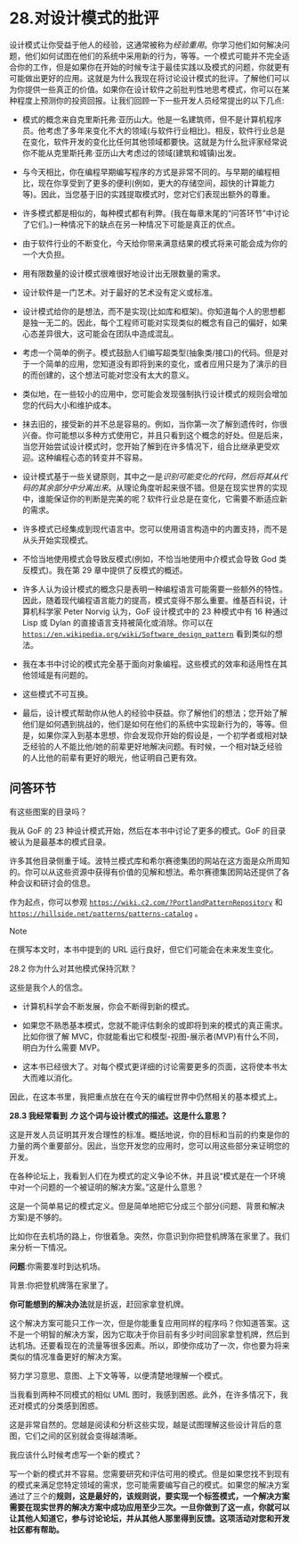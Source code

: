 # 28.对设计模式的批评

设计模式让你受益于他人的经验，这通常被称为*经验重用*。你学习他们如何解决问题，他们如何试图在他们的系统中采用新的行为，等等。一个模式可能并不完全适合你的工作，但是如果你在开始的时候专注于最佳实践以及模式的问题，你就更有可能做出更好的应用。这就是为什么我现在将讨论设计模式的批评。了解他们可以为你提供一些真正的价值。如果你在设计软件之前批判性地思考模式，你可以在某种程度上预测你的投资回报。让我们回顾一下一些开发人员经常提出的以下几点:

*   模式的概念来自克里斯托弗·亚历山大。他是一名建筑师，但不是计算机程序员。他考虑了多年来变化不大的领域(与软件行业相比)。相反，软件行业总是在变化，软件开发的变化比任何其他领域都要快。这就是为什么批评家经常说你不能从克里斯托弗·亚历山大考虑过的领域(建筑和城镇)出发。

*   与今天相比，你在编程早期编写程序的方式是非常不同的。与早期的编程相比，现在你享受到了更多的便利(例如，更大的存储空间，超快的计算能力等)。因此，当您基于旧的实践提取模式时，您对它们表现出额外的尊重。

*   许多模式都是相似的，每种模式都有利弊。(我在每章末尾的“问答环节”中讨论了它们。)一种情况下的缺点在另一种情况下可能是真正的优点。

*   由于软件行业的不断变化，今天给你带来满意结果的模式将来可能会成为你的一个大负担。

*   用有限数量的设计模式很难很好地设计出无限数量的需求。

*   设计软件是一门艺术。对于最好的艺术没有定义或标准。

*   设计模式给你的是想法，而不是实现(比如库和框架)。你知道每个人的思想都是独一无二的。因此，每个工程师可能对实现类似的概念有自己的偏好，如果心态差异很大，这可能会在团队中造成混乱。

*   考虑一个简单的例子。模式鼓励人们编写超类型(抽象类/接口)的代码。但是对于一个简单的应用，您知道没有即将到来的变化，或者应用只是为了演示的目的而创建的，这个想法可能对您没有太大的意义。

*   类似地，在一些较小的应用中，您可能会发现强制执行设计模式的规则会增加您的代码大小和维护成本。

*   抹去旧的，接受新的并不总是容易的。例如，当你第一次了解到遗传时，你很兴奋。你可能想以多种方式使用它，并且只看到这个概念的好处。但是后来，当您开始尝试设计模式时，您开始了解到在许多情况下，组合比继承更受欢迎。这种编程心态的转变并不容易。

*   设计模式基于一些关键原则，其中之一是*识别可能变化的代码，然后将其从代码的其余部分中分离出来*。从理论角度听起来很不错。但是在现实世界的实现中，谁能保证你的判断是完美的呢？软件行业总是在变化，它需要不断适应新的需求。

*   许多模式已经集成到现代语言中。您可以使用语言构造中的内置支持，而不是从头开始实现模式。

*   不恰当地使用模式会导致反模式(例如，不恰当地使用中介模式会导致 God 类反模式)。我在第 29 章中提供了反模式的概述。

*   许多人认为设计模式的概念只是表明一种编程语言可能需要一些额外的特性。因此，随着现代编程语言能力的提高，模式变得不那么重要。维基百科说，计算机科学家 Peter Norvig 认为，GoF 设计模式中的 23 种模式中有 16 种通过 Lisp 或 Dylan 的直接语言支持被简化或消除。你可以在 [`https://en.wikipedia.org/wiki/Software_design_pattern`](https://en.wikipedia.org/wiki/Software_design_pattern) 看到类似的想法。

*   我在本书中讨论的模式完全基于面向对象编程。这些模式的效率和适用性在其他领域是有问题的。

*   这些模式不可互换。

*   最后，设计模式帮助你从他人的经验中获益。你了解他们的想法；您开始了解他们是如何遇到挑战的，他们是如何在他们的系统中实现新行为的，等等。但是，如果你深入到基本思想，你会发现你开始的假设是，一个初学者或相对缺乏经验的人不能比他/她的前辈更好地解决问题。有时候，一个相对缺乏经验的人比他的前辈有更好的眼光，他证明自己更有效。

## 问答环节

有这些图案的目录吗？

我从 GoF 的 23 种设计模式开始，然后在本书中讨论了更多的模式。GoF 的目录被认为是最基本的模式目录。

许多其他目录侧重于域。波特兰模式库和希尔赛德集团的网站在这方面是众所周知的。你可以从这些资源中获得有价值的见解和想法。希尔赛德集团网站还提供了各种会议和研讨会的信息。

作为起点，你可以参观 [`https://wiki.c2.com/?PortlandPatternRepository`](https://wiki.c2.com/%253FPortlandPatternRepository) 和 [`https://hillside.net/patterns/patterns-catalog`](https://hillside.net/patterns/patterns-catalog) 。

Note

在撰写本文时，本书中提到的 URL 运行良好，但它们可能会在未来发生变化。

28.2 你为什么对其他模式保持沉默？

这些是我个人的信念。

*   计算机科学会不断发展，你会不断得到新的模式。

*   如果您不熟悉基本模式，您就不能评估剩余的或即将到来的模式的真正需求。比如你很了解 MVC，你就能看出它和模型-视图-展示者(MVP)有什么不同，明白为什么需要 MVP。

*   这本书已经很大了。对每个模式更详细的讨论需要更多的页面，这将使本书太大而难以消化。

因此，在这本书里，我把重点放在在今天的编程世界中仍然相关的基本模式上。

**28.3 我经常看到** ***力*** **这个词与设计模式的描述。这是什么意思？**

这是开发人员证明其开发合理性的标准。概括地说，你的目标和当前的约束是你的力量的两个重要部分。因此，当您开发您的应用时，您可以用这些部分来证明您的开发。

在各种论坛上，我看到人们在为模式的定义争论不休，并且说“模式是在一个环境中对一个问题的一个被证明的解决方案。”这是什么意思？

这是一个简单易记的模式定义。但是简单地把它分成三个部分(问题、背景和解决方案)是不够的。

比如你在去机场的路上，你很着急。突然，你意识到你把登机牌落在家里了。我们来分析一下情况。

**问题**:你需要准时到达机场。

背景:你把登机牌落在家里了。

**你可能想到的解决办法**就是折返，赶回家拿登机牌。

这个解决方案可能只工作一次，但是你能重复应用同样的程序吗？你知道答案。这不是一个明智的解决方案，因为它取决于你目前有多少时间回家拿登机牌，然后到达机场。还要看现在的流量等很多因素。所以，即使你成功了一次，你也要为将来类似的情况准备更好的解决方案。

努力学习意思、意图、上下文等等，以便清楚地理解一个模式。

当我看到两种不同模式的相似 UML 图时，我感到困惑。此外，在许多情况下，我还对模式的分类感到困惑。

这是非常自然的。您越是阅读和分析这些实现，越是试图理解这些设计背后的意图，它们之间的区别就会变得越清晰。

我应该什么时候考虑写一个新的模式？

写一个新的模式并不容易。您需要研究和评估可用的模式。但是如果您找不到现有的模式来满足您特定领域的需求，您可能需要编写自己的模式。如果您的解决方案通过了三个的**规则，这是最好的，该规则说，要实现一个标签模式，一个解决方案需要在现实世界的解决方案中成功应用至少三次。一旦你做到了这一点，你就可以让其他人知道它，参与讨论论坛，并从其他人那里得到反馈。这项活动对您和开发社区都有帮助。**